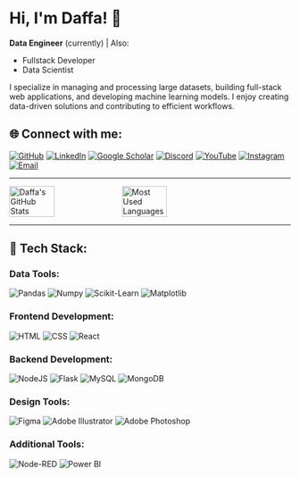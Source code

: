# Hi, I'm Daffa! 👋  

**Data Engineer** (currently) | Also:
- Fullstack Developer  
- Data Scientist  

I specialize in managing and processing large datasets, building full-stack web applications, and developing machine learning models. I enjoy creating data-driven solutions and contributing to efficient workflows.

## 🌐 **Connect with me**:
[![GitHub](https://img.shields.io/badge/GitHub-333333?style=for-the-badge&logo=github)](https://github.com/dgashandy)
[![LinkedIn](https://img.shields.io/badge/LinkedIn-0077B5?style=for-the-badge&logo=linkedin)](https://www.linkedin.com/in/mohammad-daffa-gashandy/)
[![Google Scholar](https://img.shields.io/badge/Google%20Scholar-4285F4?style=for-the-badge&logo=google-scholar)](https://scholar.google.com/citations?id=your-google-scholar-id)
[![Discord](https://img.shields.io/badge/Discord-7289DA?style=for-the-badge&logo=discord)](https://discord.com/users/@piggyassault)
[![YouTube](https://img.shields.io/badge/YouTube-FF0000?style=for-the-badge&logo=youtube)](https://www.youtube.com/channel/UCrM1KZqDtkieb-jU1ynUTug)
[![Instagram](https://img.shields.io/badge/Instagram-E4405F?style=for-the-badge&logo=instagram)](https://www.instagram.com/dgashandy/)
[![Email](https://img.shields.io/badge/Email-D14836?style=for-the-badge&logo=gmail)](mailto:dgashandy@gmail.com)

---

<div style="display: flex; flex-direction: row;">
  <img src="https://github-readme-stats.vercel.app/api?username=dgashandy&show_icons=true&theme=radical" alt="Daffa's GitHub Stats" style="width: 40%;">
  <img src="https://github-readme-stats.vercel.app/api/top-langs/?username=dgashandy&layout=compact&theme=radical" alt="Most Used Languages" style="width: 40%;">
</div>

---

## 🌟 **Tech Stack**:

### Data Tools:
![Pandas](https://img.shields.io/badge/-Pandas-150458?style=flat&logo=pandas)
![Numpy](https://img.shields.io/badge/-Numpy-013243?style=flat&logo=numpy)
![Scikit-Learn](https://img.shields.io/badge/-ScikitLearn-F7931E?style=flat&logo=scikit-learn)
![Matplotlib](https://img.shields.io/badge/-Matplotlib-334FAA?style=flat&logo=matplotlib)

### Frontend Development:
![HTML](https://img.shields.io/badge/-HTML-E34F26?style=flat&logo=html5)
![CSS](https://img.shields.io/badge/-CSS-1572B6?style=flat&logo=css3)
![React](https://img.shields.io/badge/-React-61DAFB?style=flat&logo=react)

### Backend Development:
![NodeJS](https://img.shields.io/badge/-NodeJS-339933?style=flat&logo=node.js)
![Flask](https://img.shields.io/badge/-Flask-000000?style=flat&logo=flask)
![MySQL](https://img.shields.io/badge/-MySQL-4479A1?style=flat&logo=mysql)
![MongoDB](https://img.shields.io/badge/-MongoDB-47A248?style=flat&logo=mongodb)

### Design Tools:
![Figma](https://img.shields.io/badge/-Figma-F24E1E?style=flat&logo=figma)
![Adobe Illustrator](https://img.shields.io/badge/-Adobe%20Illustrator-FF9A00?style=flat&logo=adobe-illustrator)
![Adobe Photoshop](https://img.shields.io/badge/-Adobe%20Photoshop-31A8FF?style=flat&logo=adobe-photoshop)

### Additional Tools:
![Node-RED](https://img.shields.io/badge/-Node--RED-8F0000?style=flat&logo=nodered)
![Power BI](https://img.shields.io/badge/-Power%20BI-F2C811?style=flat&logo=powerbi)
